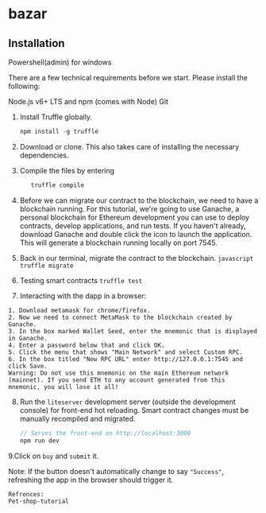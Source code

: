 # bazar
## Installation
Powershell(admin) for windows

There are a few technical requirements before we start. Please install the following:

Node.js v6+ LTS and npm (comes with Node)
Git

1. Install Truffle globally.
    ```javascript
    npm install -g truffle
    ```

2. Download or clone. This also takes care of installing the necessary dependencies.
      
3. Compile the files by entering
    ```javascript
       truffle compile
    ```

4. Before we can migrate our contract to the blockchain, we need to have a blockchain running. For this tutorial, we're going to use Ganache, a personal blockchain for Ethereum development you can use to deploy contracts, develop applications, and run tests. If you haven't already, download Ganache and double click the icon to launch the application. This will generate a blockchain running locally on port 7545.

5. Back in our terminal, migrate the contract to the blockchain.
     ```javascript truffle migrate```
6. Testing smart contracts 
    ```truffle test```

7. Interacting with the dapp in a browser:
```    
1. Download metamask for chrome/firefox.
2. Now we need to connect MetaMask to the blockchain created by Ganache.
3. In the box marked Wallet Seed, enter the mnemonic that is displayed in Ganache.
4. Enter a password below that and click OK.
5. Click the menu that shows "Main Network" and select Custom RPC.
6. In the box titled "New RPC URL" enter http://127.0.0.1:7545 and click Save.
Warning: Do not use this mnemonic on the main Ethereum network (mainnet). If you send ETH to any account generated from this mnemonic, you will lose it all!
 ```    
 
8. Run the `liteserver` development server (outside the development console) for front-end hot reloading. Smart contract changes must be manually recompiled and migrated.
    ```javascript
    // Serves the front-end on http://localhost:3000
    npm run dev
    ```
9.Click on ```buy``` and ```submit``` it.

Note: If the button doesn't automatically change to say ```"Success"```, refreshing the app in the browser should trigger it.

```
Refrences:
Pet-shop-tutorial
